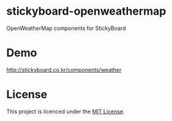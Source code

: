 # stickyboard-openweathermap
OpenWeatherMap components for StickyBoard

# Demo
http://stickyboard.co.kr/components/weather

# License
This project is licenced under the [MIT License](http://opensource.org/licenses/mit-license.html).
